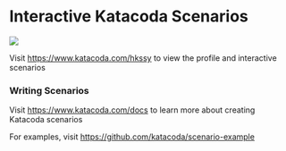 # Interactive Katacoda Scenarios

[![](http://shields.katacoda.com/katacoda/hkssy/count.svg)](https://www.katacoda.com/hkssy "Get your profile on Katacoda.com")

Visit https://www.katacoda.com/hkssy to view the profile and interactive scenarios

### Writing Scenarios
Visit https://www.katacoda.com/docs to learn more about creating Katacoda scenarios

For examples, visit https://github.com/katacoda/scenario-example
